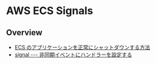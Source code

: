 # AWS ECS Signals

## Overview

- [ECS のアプリケーションを正常にシャットダウンする方法](https://aws.amazon.com/jp/blogs/news/graceful-shutdowns-with-ecs/)
- [signal --- 非同期イベントにハンドラーを設定する](https://docs.python.org/ja/3/library/signal.html)
